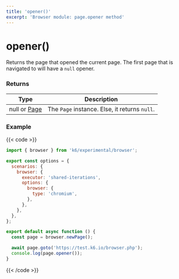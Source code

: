 ```yaml
---
title: 'opener()'
excerpt: 'Browser module: page.opener method'
---
```


# opener()

Returns the page that opened the current page. The first page that is navigated to will have a `null` opener.

### Returns

| Type                                                                                                  | Description                                   |
| ----------------------------------------------------------------------------------------------------- | --------------------------------------------- |
| null or [Page](https://grafana.com/docs/k6/<K6_VERSION>/javascript-api/k6-experimental/browser/page/) | The `Page` instance. Else, it returns `null`. |

### Example

{{< code >}}

```javascript
import { browser } from 'k6/experimental/browser';

export const options = {
  scenarios: {
    browser: {
      executor: 'shared-iterations',
      options: {
        browser: {
          type: 'chromium',
        },
      },
    },
  },
};

export default async function () {
  const page = browser.newPage();

  await page.goto('https://test.k6.io/browser.php');
  console.log(page.opener());
}
```

{{< /code >}}
